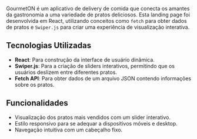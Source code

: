 GourmetON é um aplicativo de delivery de comida que conecta os amantes da gastronomia a uma variedade de pratos deliciosos. Esta landing page foi desenvolvida em React, utilizando conceitos como `fetch` para obter dados de pratos e `Swiper.js` para criar uma experiência de visualização interativa.

## Tecnologias Utilizadas

- **React**: Para construção da interface de usuário dinâmica.
- **Swiper.js**: Para a criação de sliders interativos, permitindo que os usuários deslizem entre diferentes pratos.
- **Fetch API**: Para obter dados de um arquivo JSON contendo informações sobre os pratos.

## Funcionalidades

- Visualização dos pratos mais vendidos com um slider interativo.
- Estilo responsivo para se adequar a dispositivos móveis e desktop.
- Navegação intuitiva com um cabeçalho fixo.

